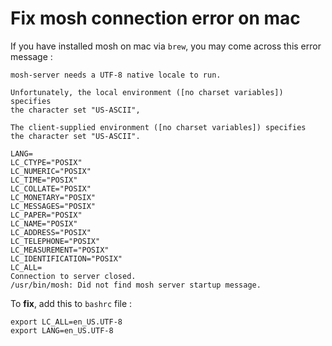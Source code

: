 # Fix mosh connection error on mac

If you have installed mosh on mac via ```brew```, you may come across this error message :
```
mosh-server needs a UTF-8 native locale to run.

Unfortunately, the local environment ([no charset variables]) specifies
the character set "US-ASCII",

The client-supplied environment ([no charset variables]) specifies
the character set "US-ASCII".

LANG=
LC_CTYPE="POSIX"
LC_NUMERIC="POSIX"
LC_TIME="POSIX"
LC_COLLATE="POSIX"
LC_MONETARY="POSIX"
LC_MESSAGES="POSIX"
LC_PAPER="POSIX"
LC_NAME="POSIX"
LC_ADDRESS="POSIX"
LC_TELEPHONE="POSIX"
LC_MEASUREMENT="POSIX"
LC_IDENTIFICATION="POSIX"
LC_ALL=
Connection to server closed.
/usr/bin/mosh: Did not find mosh server startup message.
```

To **fix**, add this to ```bashrc``` file :

```
export LC_ALL=en_US.UTF-8
export LANG=en_US.UTF-8
```
